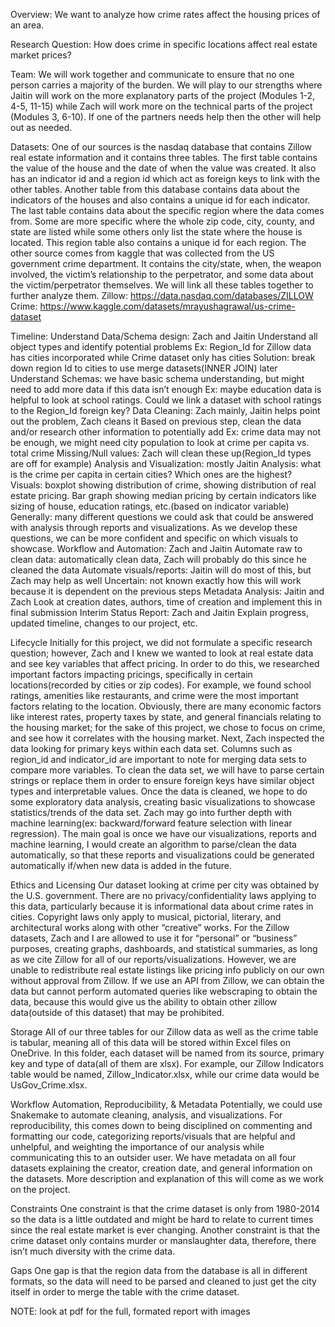 Overview: 
We want to analyze how crime rates affect the housing prices of an area. 

Research Question: How does crime in specific locations affect real estate market prices? 

Team: We will work together and communicate to ensure that no one person carries a majority of the burden. We will play to our strengths where Jaitin will work on the more explanatory parts of the project (Modules 1-2, 4-5, 11-15) while Zach will work more on the technical parts of the project (Modules 3, 6-10). If one of the partners needs help then the other will help out as needed. 

Datasets: One of our sources is the nasdaq database that contains Zillow real estate information and it contains three tables. The first table contains the value of the house and the date of when the value was created. It also has an indicator id and a region id which act as foreign keys to link with the other tables. Another table from this database contains data about the indicators of the houses and also contains a unique id for each indicator. The last table contains data about the specific region where the data comes from. Some are more specific where the whole zip code, city, county, and state are listed while some others only list the state where the house is located. This region table also contains a unique id for each region. The other source comes from kaggle that was collected from the US government crime department. It contains the city/state, when, the weapon involved, the victim’s relationship to the perpetrator, and some data about the victim/perpetrator themselves. We will link all these tables together to further analyze them.
Zillow: https://data.nasdaq.com/databases/ZILLOW
Crime: https://www.kaggle.com/datasets/mrayushagrawal/us-crime-dataset






Timeline:
Understand Data/Schema design: Zach and Jaitin
Understand all object types and identify potential problems
Ex: Region_Id for Zillow data has cities incorporated while Crime dataset only has cities
Solution: break down region Id to cities to use merge datasets(INNER JOIN) later
Understand Schemas: we have basic schema understanding, but might need to add more data if this data isn’t enough
Ex: maybe education data is helpful to look at school ratings. Could we link a dataset with school ratings to the Region_Id foreign key?
Data Cleaning: Zach mainly, Jaitin helps point out the problem, Zach cleans it
Based on previous step, clean the data and/or research other information to potentially add 
Ex: crime data may not be enough, we might need city population to look at crime per capita vs. total crime
Missing/Null values: Zach will clean these up(Region_Id types are off for example)
Analysis and Visualization: mostly Jaitin
Analysis: what is the crime per capita in certain cities? Which ones are the highest?
Visuals: boxplot showing distribution of crime, showing distribution of real estate pricing. Bar graph showing median pricing by certain indicators like sizing of house, education ratings, etc.(based on indicator variable)
Generally: many different questions we could ask that could be answered with analysis through reports and visualizations. As we develop these questions, we can be more confident and specific on which visuals to showcase.
Workflow and Automation: Zach and Jaitin
Automate raw to clean data: automatically clean data, Zach will probably do this since he cleaned the data
Automate visuals/reports: Jaitin will do most of this, but Zach may help as well
Uncertain: not known exactly how this will work because it is dependent on the previous steps
Metadata Analysis: Jaitin and Zach
Look at creation dates, authors, time of creation and implement this in final submission
Interim Status Report: Zach and Jaitin
Explain progress, updated timeline, changes to our project, etc.




Lifecycle
Initially for this project, we did not formulate a specific research question; however, Zach and I knew we wanted to look at real estate data and see key variables that affect pricing. In order to do this, we researched important factors impacting pricings, specifically in certain locations(recorded by cities or zip codes). For example, we found school ratings, amenities like restaurants, and crime were the most important factors relating to the location. Obviously, there are many economic factors like interest rates, property taxes by state, and general financials relating to the housing market; for the sake of this project, we chose to focus on crime, and see how it correlates with the housing market. Next, Zach inspected the data looking for primary keys within each data set. Columns such as region_id and indicator_id are important to note for merging data sets to compare more variables. To clean the data set, we will have to parse certain strings or replace them in order to ensure foreign keys have similar object types and interpretable values. Once the data is cleaned, we hope to do some exploratory data analysis, creating basic visualizations to showcase statistics/trends of the data set. Zach may go into further depth with machine learning(ex: backward/forward feature selection with linear regression). The main goal is once we have our visualizations, reports and machine learning, I would create an algorithm to parse/clean the data automatically, so that these reports and visualizations could be generated automatically if/when new data is added in the future.


Ethics and Licensing
Our dataset looking at crime per city was obtained by the U.S. government. There are no privacy/confidentiality laws applying to this data, particularly because it is informational data about crime rates in cities. Copyright laws only apply to musical, pictorial, literary, and architectural works along with other “creative” works. For the Zillow datasets, Zach and I are allowed to use it for “personal” or “business” purposes, creating graphs, dashboards, and statistical summaries, as long as we cite Zillow for all of our reports/visualizations. However, we are unable to redistribute real estate listings like pricing info publicly on our own without approval from Zillow. If we use an API from Zillow, we can obtain the data but cannot perform automated queries like webscraping to obtain the data, because this would give us the ability to obtain other zillow data(outside of this dataset) that may be prohibited. 

Storage
All of our three tables for our Zillow data as well as the crime table is tabular, meaning all of this data will be stored within Excel files on OneDrive. In this folder, each dataset will be named from its source, primary key and type of data(all of them are xlsx). For example, our Zillow Indicators table would be named, Zillow_Indicator.xlsx, while our crime data would be UsGov_Crime.xlsx. 

Workflow Automation, Reproducibility, & Metadata
Potentially, we could use Snakemake to automate cleaning, analysis, and visualizations. For reproducibility, this comes down to being disciplined on commenting and formatting our code, categorizing reports/visuals that are helpful and unhelpful, and weighting the importance of our analysis while communicating this to an outsider user. We have metadata on all four datasets explaining the creator, creation date, and general information on the datasets. More description and explanation of this will come as we work on the project.

Constraints
One constraint is that the crime dataset is only from 1980-2014 so the data is a little outdated and might be hard to relate to current times since the real estate market is ever changing. Another constraint is that the crime dataset only contains murder or manslaughter data, therefore, there isn’t much diversity with the crime data. 

Gaps 
One gap is that the region data from the database is all in different formats, so the data will need to be parsed and cleaned to just get the city itself in order to merge the table with the crime dataset.

NOTE: look at pdf for the full, formated report with images

